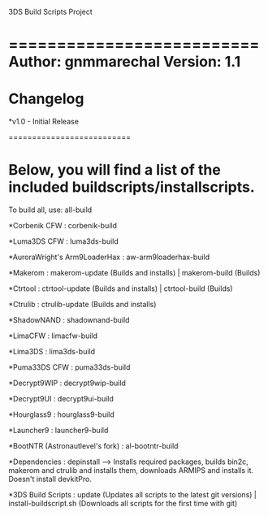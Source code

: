 3DS Build Scripts Project


==========================
Author: gnmmarechal
Version: 1.1
==========================

Changelog
==========================

*v1.0 - Initial Release

==========================

Below, you will find a list of the included buildscripts/installscripts.
==========================
To build all, use: all-build

*Corbenik CFW : corbenik-build

*Luma3DS CFW : luma3ds-build

*AuroraWright's Arm9LoaderHax : aw-arm9loaderhax-build

*Makerom : makerom-update (Builds and installs) | makerom-build (Builds)

*Ctrtool : ctrtool-update (Builds and installs) | ctrtool-build (Builds)

*Ctrulib : ctrulib-update (Builds and installs)

*ShadowNAND : shadownand-build

*LimaCFW : limacfw-build

*Lima3DS : lima3ds-build

*Puma33DS CFW : puma33ds-build

*Decrypt9WIP : decrypt9wip-build

*Decrypt9UI : decrypt9ui-build

*Hourglass9 : hourglass9-build

*Launcher9 : launcher9-build

*BootNTR (Astronautlevel's fork) : al-bootntr-build

*Dependencies : depinstall   --> Installs required packages, builds bin2c, makerom and ctrulib and installs them, downloads ARMIPS and installs it. Doesn't install devkitPro.

*3DS Build Scripts : update (Updates all scripts to the latest git versions) | install-buildscript.sh (Downloads all scripts for the first time with git)
